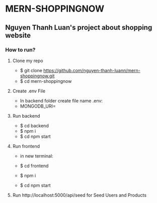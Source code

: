 # MERN-SHOPPINGNOW

## Nguyen Thanh Luan's project about shopping website

### How to run?

1. Clone my repo

   - $ git clone https://github.com/nguyen-thanh-luann/mern-shoppingnow.git
   - $ cd mern-shoppingnow

2. Create .env File

   - In backend folder create file name .env:
   - MONGODB_URI=<your MONGODB_URL>

3. Run backend

   - $ cd backend
   - $ npm i
   - $ cd npm start

4. Run frontend

   - in new terminal:

   - $ cd frontend
   - $ npm i
   - $ cd npm start

5. Run http://localhost:5000/api/seed for Seed Users and Products
